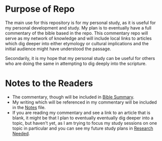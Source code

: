# Purpose of Repo

The main use for this repository is for my personal study, as it is useful for my personal development and study. My plan is to eventually have a full commentary of the bible based in the repo. This commentary repo will serve as my network of knowledge and will include local links to articles which dig deeper into either etymology or cultural implications and the initial audience might have understood the passage. 

Secondarily, it is my hope that my personal study can be useful for others who are doing the same in attempting to dig deeply into the scripture. 

# Notes to the Readers

- The commentary, though will be included in [Bible Summary](./Bible-Summary/).
- My writing which will be referenced in my commentary will be included in the [Notes](./Notes/) file.
- If you are reading my commentary and see a link to an article that is blank, it might be that I plan to eventually eventually dig deeper into a topic, but haven't yet, as I am trying to focus my study sessions on one topic in particular and you can see my future study plans in [Research Needed](Research%20Needed.md).